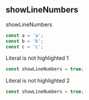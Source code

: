 ## showLineNumbers

showLineNumbers

```js showLineNumbers
const a = 'a';
const b = 'b';
const c = 'c';
```

Literal is not highlighted 1

```js /showLineNumbers/
const showLineNumbers = true;
```

Literal is not highlighted 2

```js /anything?showLineNumbers/
const showLineNumbers = true;
```
